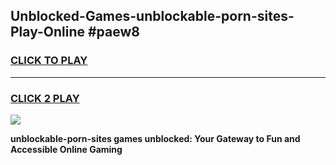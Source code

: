 
## Unblocked-Games-unblockable-porn-sites-Play-Online #paew8
<h3>
<a href="https://news.freeplayer.one?title=unblockable-porn-sites&ref=3">CLICK TO PLAY</a></h3>
<hr>

<h3>
<a href="https://news.freeplayer.one?title=unblockable-porn-sites&ref=3">CLICK 2 PLAY</a>
  
</h3>

<a href="https://news.freeplayer.one?title=unblockable-porn-sites&ref=3"><img src="https://clearcache.store/games.png"></a>


**unblockable-porn-sites games unblocked: Your Gateway to Fun and Accessible Online Gaming**
